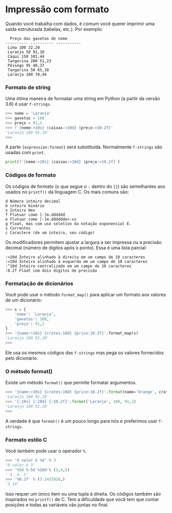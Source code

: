 # Impressão com formato


Quando você trabalha com dados, é comum você querer imprimir uma saída estruturada (tabelas, etc.). Por exemplo:

``` código
  Preço das gavetas de nome
---------- ---------- -----------
 Lima 100 32,20
 Laranja 50 91,10
 Cáqui 150 103,44
 Tangerina 200 51,23
 Pêssego 95 40,37
 Tangerina 50 65,10
 Laranja 100 70,44
```

### Formato de string

Uma ótima maneira de formatar uma string em Python (a partir da versão 3.6) é usar `f-strings`.

``` python
>>> nome = 'Laranja'
>>> gavetas = 100
>>> preço = 91,1
>>> f'{nome:>10s} {caixas:>10d} {preço:>10.2f}'
'Laranja 100 91,10'
>>>
```

A parte `{expression:format}` será substituída. Normalmente `f-strings` são usadas com `print`.

``` python
print(f'{nome:>10s} {caixas:>10d} {preço:>10.2f}')
```

### Códigos de formato

Os códigos de formato (o que segue o `:` dentro do `{}`) são semelhantes aos usados ​​no `printf()` da linguagem C. Os mais comuns são:

``` código
d Número inteiro decimal
b inteiro binário
x Inteiro Hex
f Flutuar como [-]m.dddddd
e Flutuar como [-]m.dddddde+-xx
g Float, mas com uso seletivo da notação exponencial E.
s Correntes
c Caractere (de um inteiro, seu código)
```

Os modificadores permitem ajustar a largura a ser impressa ou a precisão decimal (número de dígitos após o ponto). Essa é uma lista parcial:

``` código
:>10d Inteiro alinhado à direita em um campo de 10 caracteres
:<10d Inteiro alinhado à esquerda em um campo de 10 caracteres
:^10d Inteiro centralizado em um campo de 10 caracteres
:0.2f Float com dois dígitos de precisão
```

### Formatação de dicionários

Você pode usar o método `format_map()` para aplicar um formato aos valores de um dicionário:

``` python
>>> s = {
    'nome': 'Laranja',
    'gavetas': 100,
    'preço': 91,1
}
>>> '{name:>10s} {crates:10d} {price:10.2f}'.format_map(s)
'Laranja 100 91,10'
>>>
```

Ele usa os mesmos códigos das `f-strings` mas pega os valores fornecidos pelo dicionário.

### O método format()

Existe um método `format()` que permite formatar argumentos.

``` python
>>> '{name:>10s} {crates:10d} {price:10.2f}'.format(name='Orange', crates=100, price=91.1)
'Laranja 100 91,10'
>>> '{:10s} {:10d} {:10.2f}'.format('Laranja', 100, 91,1)
'Laranja 100 91,10'
>>>
```

A verdade é que `format()` é um pouco longo para nós e preferimos usar `f-strings`.

### Formato estilo C

Você também pode usar o operador `%`.

``` python
>>> 'O valor é %d' % 3
'O valor é 3'
>>> '%5d %-5d %10d'% (3,4,5)
' 3. 4. 5'
>>> '%0.2f' % (3.1415926,)
'3.14'
```

Isso requer um único item ou uma tupla à direita. Os códigos também são inspirados no `printf()` de C. Tem a dificuldade que você tem que contar posições e todas as variáveis ​​vão juntas no final.